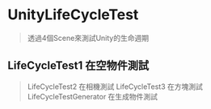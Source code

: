 # UnityLifeCycleTest
> 透過4個Scene來測試Unity的生命週期
>
## LifeCycleTest1 在空物件測試
> LifeCycleTest2 在相機測試
> LifeCycleTest3 在方塊測試
> LifeCycleTestGenerator 在生成物件測試
